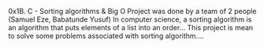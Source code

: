 0x1B. C - Sorting algorithms & Big O
Project was done by a team of 2 people (Samuel Eze, Babatunde Yusuf)
In computer science, a sorting algorithm is an algorithm that puts elements of a list into an order...
This project is mean to solve some problems associated with sorting algorithm....
